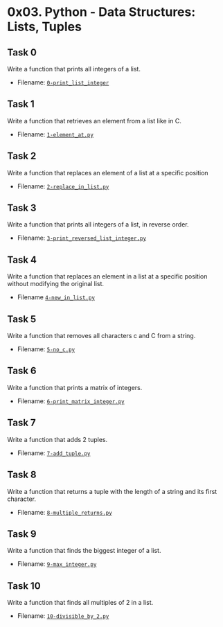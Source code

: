 # 0x03. Python - Data Structures: Lists, Tuples

## Task 0
Write a function that prints all integers of a list.
- Filename: [`0-print_list_integer`](https://github.com/Tgithinji/alx-higher_level_programming/blob/main/0x03-python-data_structures/0-print_list_integer.py)

## Task 1
Write a function that retrieves an element from a list like in C.
- Filename: [`1-element_at.py`](https://github.com/Tgithinji/alx-higher_level_programming/blob/main/0x03-python-data_structures/1-element_at.py)

## Task 2
Write a function that replaces an element of a list at a specific position
- Filename: [`2-replace_in_list.py`](https://github.com/Tgithinji/alx-higher_level_programming/blob/main/0x03-python-data_structures/2-replace_in_list.py)

## Task 3
Write a function that prints all integers of a list, in reverse order.
- Filename: [`3-print_reversed_list_integer.py`](https://github.com/Tgithinji/alx-higher_level_programming/blob/main/0x03-python-data_structures/3-print_reversed_list_integer.py)

## Task 4
Write a function that replaces an element in a list at a specific position without modifying the original list.
- Filename [`4-new_in_list.py`](https://github.com/Tgithinji/alx-higher_level_programming/blob/main/0x03-python-data_structures/4-new_in_list.py)

## Task 5
Write a function that removes all characters c and C from a string.
- Filename: [`5-no_c.py`](https://github.com/Tgithinji/alx-higher_level_programming/blob/main/0x03-python-data_structures/5-no_c.py)

## Task 6
Write a function that prints a matrix of integers.
- Filename: [`6-print_matrix_integer.py`](https://github.com/Tgithinji/alx-higher_level_programming/blob/main/0x03-python-data_structures/6-print_matrix_integer.py)

## Task 7
Write a function that adds 2 tuples.
- Filename: [`7-add_tuple.py`](https://github.com/Tgithinji/alx-higher_level_programming/blob/main/0x03-python-data_structures/7-add_tuple.py)

## Task 8
Write a function that returns a tuple with the length of a string and its first character.
- Filename: [`8-multiple_returns.py`](https://github.com/Tgithinji/alx-higher_level_programming/blob/main/0x03-python-data_structures/8-multiple_returns.py)

## Task 9
Write a function that finds the biggest integer of a list.
- Filename: [`9-max_integer.py`](https://github.com/Tgithinji/alx-higher_level_programming/blob/main/0x03-python-data_structures/9-max_integer.py)

## Task 10
Write a function that finds all multiples of 2 in a list.
- Filename: [`10-divisible_by_2.py`]()
